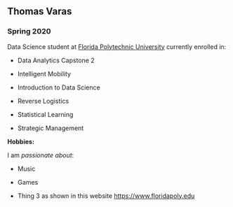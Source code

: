 ## Thomas Varas

### Spring 2020 

Data Science student at [Florida Polytechnic University](https://www.floridapoly.edu) currently enrolled in: 

- Data Analytics Capstone 2

- Intelligent Mobility

- Introduction to Data Science

- Reverse Logistics

- Statistical Learning

- Strategic Management

**Hobbies:**

I am _passionate about_: 

- Music

- Games

- Thing 3 as shown in this website <https://www.floridapoly.edu>
